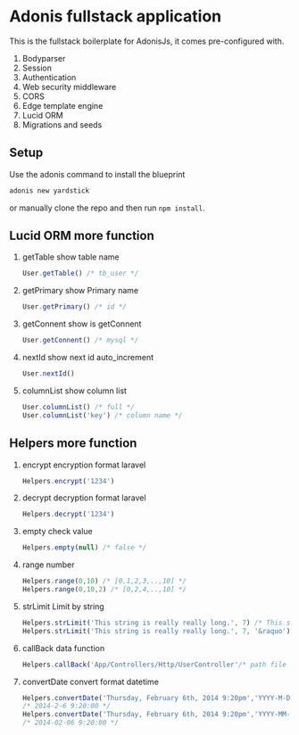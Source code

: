 # Adonis fullstack application

This is the fullstack boilerplate for AdonisJs, it comes pre-configured with.

1. Bodyparser
2. Session
3. Authentication
4. Web security middleware
5. CORS
6. Edge template engine
7. Lucid ORM
8. Migrations and seeds

## Setup

Use the adonis command to install the blueprint

```bash
adonis new yardstick
```

or manually clone the repo and then run `npm install`.

## Lucid ORM more function

1. getTable show table name
    ```js
    User.getTable() /* tb_user */
    ```
2. getPrimary show Primary name
    ```js
    User.getPrimary() /* id */
    ```
3. getConnent show is getConnent
    ```js
    User.getConnent() /* mysql */
    ```
4. nextId show next id auto_increment
    ```js
    User.nextId()
    ```
5. columnList show column list
    ```js
    User.columnList() /* full */
    User.columnList('key') /* column name */
    ```

## Helpers more function
1. encrypt encryption format laravel
    ```js
    Helpers.encrypt('1234') 
    ```
2. decrypt decryption format laravel
    ```js
    Helpers.decrypt('1234') 
    ```
3. empty check value
    ```js
    Helpers.empty(null) /* false */
    ```
4. range number
    ```js
    Helpers.range(0,10) /* [0,1,2,3,..,10] */
    Helpers.range(0,10,2) /* [0,2,4,..,10] */
    ```
5. strLimit Limit by string
    ```js
    Helpers.strLimit('This string is really really long.', 7) /* This st... */
    Helpers.strLimit('This string is really really long.', 7, '&raquo') /* This st» */
    ```
6. callBack data function
    ```js
    Helpers.callBack('App/Controllers/Http/UserController'/* path file */,'show'/* function */,[{request, response}]/* paramiter */)
    ```
7. convertDate convert format datetime
    ```js
    Helpers.convertDate('Thursday, February 6th, 2014 9:20pm','YYYY-M-D h:mm:ss')
    /* 2014-2-6 9:20:00 */
    Helpers.convertDate('Thursday, February 6th, 2014 9:20pm','YYYY-MM-DD h:mm:ss')
    /* 2014-02-06 9:20:00 */
    ```